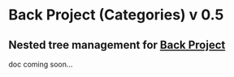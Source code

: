 # Back Project (Categories) v 0.5
## Nested tree management for [Back Project](https://packagist.org/packages/afrittella/back-project)

doc coming soon...